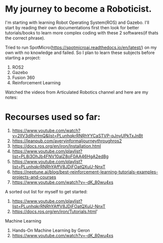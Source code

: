 # My journey to become a Roboticist.

I'm starting with learning Robot Operating System(ROS) and Gazebo. I'll start by reading their own documentations first then look for better tutorials/books to learn more complex coding with these 2 softwares(if thats the correct phrase). 

Tried to run SpotMicro(https://spotmicroai.readthedocs.io/en/latest/) on my own with no knowledge and failed. 
So I plan to learn these subjects before starting a project:
1. ROS2
2. Gazebo
3. Fusion 360
4. Reinforcement Learning

Watched the videos from Articulated Robotics channel and here are my notes:


# Recourses used so far:
1. https://www.youtube.com/watch?v=2lIV3dRvHmQ&list=PLunhqkrRNRhYYCaSTVP-qJnyUPkTxJnBt
2. https://leanpub.com/averyinformaljourneythroughros2
3. https://docs.ros.org/en/iron/Installation.html
4. https://www.youtube.com/playlist?list=PL8i3OhJb4FNV10aIZ8oF0AA46HgA2ed8g
5. https://www.youtube.com/playlist?list=PLunhqkrRNRhYAffV8JDiFOatQXuU-NnxT
6. https://neptune.ai/blog/best-reinforcement-learning-tutorials-examples-projects-and-courses
7. https://www.youtube.com/watch?v=-dK_80wu4xs




A sorted out list for myself to get started:
1. https://www.youtube.com/playlist?list=PLunhqkrRNRhYAffV8JDiFOatQXuU-NnxT
2. https://docs.ros.org/en/iron/Tutorials.html'


Machine Learning
1. Hands-On Machine Learning by Geron
2. https://www.youtube.com/watch?v=-dK_80wu4xs

